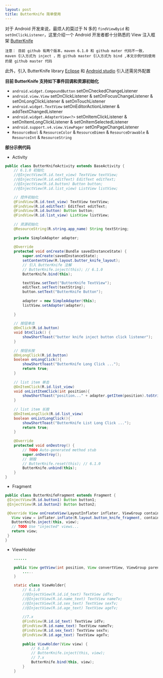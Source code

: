 ```yaml
---
layout: post
title: ButterKnife 简单使用
---
```

 
 对于 Android 开发来说，最烦人的莫过于 N 多的 `findViewByid` 和 `setOnClickListener`，这里介绍一个 Android 开发者都十分熟悉的 View 注入框架 [ButterKnife][1]
 
 `注意： 目前 github 有两个版本，maven 6.1.0 和 github mater 代码不一致， maven 引入方式为 inject ，而 github master 引入方式为 bind ,本文示例代码使用的是 github master 代码 `
 
 此外，引入 ButterKnife  library [Eclipse][2] 和 [Android studio][3] 引入还需另外配置
 
 
 **目前 ButterKnife 支持如下事件回调和资源初始化** 
 
 * `android.widget.CompoundButton` setOnCheckedChangeListener
 * `android.view.View` setOnClickListener & setOnFocusChangeListener & setOnLongClickListener & setOnTouchListener
 * `android.widget.TextView` setOnEditorActionListener & addTextChangedListener
 * `android.widget.AdapterView<?>` setOnItemClickListener & setOnItemLongClickListener & setOnItemSelectedListener
 * `android.support.v4.view.ViewPager` setOnPageChangeListener
 * `ResourceBool` & `ResourceColor` & `ResourceDimen` & `ResourceDrawable` & `ResourceInt` & `ResourceString` 

 **部分示例代码**

* Activity 

```java
public class ButterKnifeActivity extends BaseActivity {
    // 6.1.0 初始化
    //@InjectView(R.id.text_view) TextView textView;
	//@InjectView(R.id.editText) EditText editText;
	//@InjectView(R.id.button) Button button;
	//@InjectView(R.id.list_view) ListView listView;

	// 控件初始化
	@FindView(R.id.text_view) TextView textView;
	@FindView(R.id.editText) EditText editText;
	@FindView(R.id.button) Button button;
	@FindView(R.id.list_view) ListView listView;
	
	// 资源初始化 
	@ResourceString(R.string.app_name) String textString;
	
	private SimpleAdapter adapter;
	
	@Override
	protected void onCreate(Bundle savedInstanceState) {
		super.onCreate(savedInstanceState);
		setContentView(R.layout.butter_knife_layout);
		// 引入 ButterKnife 注解
		// ButterKnife.inject(this); // 6.1.0
		ButterKnife.bind(this);

		textView.setText("ButterKnife TextView");
		editText.setText(textString);
		button.setText("ButterKnife Button");
		
		adapter = new SimpleAdapter(this);
		listView.setAdapter(adapter);
		
	}
	
	// 按钮单击
	@OnClick(R.id.button)
	void btnClick() {
		showShortToast("butter knife inject button click listener");
	}
	
	// 按钮长按
	@OnLongClick(R.id.button)
	boolean onLongClick(){
		showShortToast("ButterKnife Long Click ...");
		return true;
	}
	
	// list item 单击
	@OnItemClick(R.id.list_view)
	void onListItemClick(int position){
		showShortToast("position..." + adapter.getItem(position).toString());
	}
	
	// list item 长按
	@OnItemLongClick(R.id.list_view)
	boolean onListLongClick(){
		showShortToast("ButterKnife List Long Click ...");
		return true;
	}
	
	@Override
	protected void onDestroy() {
		// TODO Auto-generated method stub
		super.onDestroy();
		// 销毁
		// ButterKnife.reset(this); // 6.1.0
		ButterKnife.unbind(this);
	}
}
```

* Fragment

 ```java
public class ButterKnifeFragment extends Fragment {
  @InjectView(R.id.button1) Button button1;
  @InjectView(R.id.button2) Button button2;
 
  @Override View onCreateView(LayoutInflater inflater, ViewGroup container, Bundle savedInstanceState) {
    View view = inflater.inflate(R.layout.button_knife_fragment, container, false);
    ButterKnife.inject(this, view);
    // TODO Use "injected" views...
    return view;
  }
}
 ```

* ViewHolder

```java
    ......
    
    public View getView(int position, View convertView, ViewGroup parent) {
        .....
    }

	static class ViewHolder{
		// 6.1.0
		//@InjectView(R.id.id_text) TextView idTv;
		//@InjectView(R.id.name_text) TextView nameTv;
		//@InjectView(R.id.sex_text) TextView sexTv;
		//@InjectView(R.id.age_text) TextView ageTv;
		
		//7.x
		@FindView(R.id.id_text) TextView idTv;
		@FindView(R.id.name_text) TextView nameTv;
		@FindView(R.id.sex_text) TextView sexTv;
		@FindView(R.id.age_text) TextView ageTv;
		
		public ViewHolder(View view) {
			// 6.1.0
			// ButterKnife.inject(this, view);
			// 7.x
			ButterKnife.bind(this, view);
		}
	}

```



[1]:https://github.com/JakeWharton/butterknife
[2]:http://jakewharton.github.io/butterknife/ide-idea.html
[3]:http://jakewharton.github.io/butterknife/ide-eclipse.html
